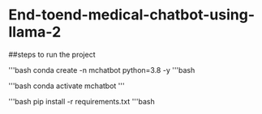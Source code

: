 # End-toend-medical-chatbot-using-llama-2

##steps to run the project

'''bash
conda create -n mchatbot python=3.8 -y
'''bash


'''bash
   conda activate mchatbot
'''

'''bash
     pip install -r requirements.txt
'''bash
